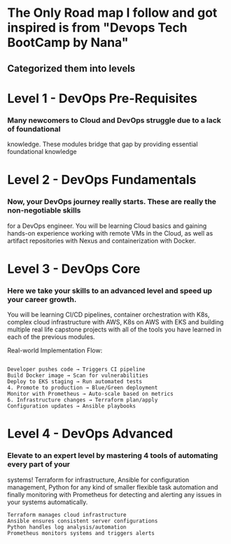 # The Only Road map I follow and got inspired is from "Devops Tech BootCamp by Nana"

## Categorized them into levels

# Level 1 - DevOps Pre-Requisites

### Many newcomers to Cloud and DevOps struggle due to a lack of foundational
knowledge. These modules bridge that gap by providing essential foundational
knowledge

# Level 2 - DevOps Fundamentals

### Now, your DevOps journey really starts. These are really the non-negotiable skills
for a DevOps engineer. You will be learning Cloud basics and gaining hands-on
experience working with remote VMs in the Cloud, as well as artifact repositories with Nexus and containerization with Docker.



# Level 3 - DevOps Core

### Here we take your skills to an advanced level and speed up your career growth.
You will be learning CI/CD pipelines, container orchestration with K8s, complex
cloud infrastructure with AWS, K8s on AWS with EKS and building multiple real
life capstone projects with all of the tools you have learned in each of the previous modules.

Real-world Implementation Flow:
```

Developer pushes code → Triggers CI pipeline
Build Docker image → Scan for vulnerabilities
Deploy to EKS staging → Run automated tests
4. Promote to production → Blue/Green deployment
Monitor with Prometheus → Auto-scale based on metrics
6. Infrastructure changes → Terraform plan/apply
Configuration updates → Ansible playbooks
```
# Level 4 - DevOps Advanced

### Elevate to an expert level by mastering 4 tools of automating every part of your
systems! Terraform for infrastructure, Ansible for configuration management, Python
for any kind of smaller flexible task automation and finally monitoring with
Prometheus for detecting and alerting any issues in your systems automatically.

```
Terraform manages cloud infrastructure
Ansible ensures consistent server configurations
Python handles log analysis/automation
Prometheus monitors systems and triggers alerts
```